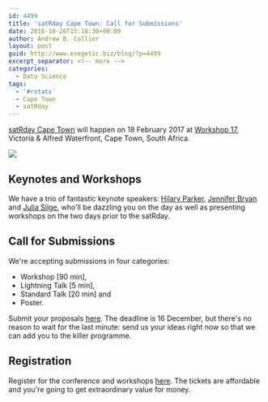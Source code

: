 ```yaml
---
id: 4499
title: 'satRday Cape Town: Call for Submissions'
date: 2016-10-26T15:18:30+00:00
author: Andrew B. Collier
layout: post
guid: http://www.exegetic.biz/blog/?p=4499
excerpt_separator: <!-- more -->
categories:
  - Data Science
tags:
  - '#rstats'
  - Cape Town
  - satRday
---
```


[satRday Cape Town](http://satrdays.org/capetown2017/) will happen on 18 February 2017 at [Workshop 17](http://open.co.za/workshop17.html), Victoria & Alfred Waterfront, Cape Town, South Africa.

<!-- more -->

<img src="{{ site.baseurl }}/static/img/2016/10/satRday-Cape-Town-banner.png" >

## Keynotes and Workshops

We have a trio of fantastic keynote speakers: [Hilary Parker](https://twitter.com/hspter), [Jennifer Bryan](https://twitter.com/JennyBryan) and [Julia Silge](https://twitter.com/juliasilge), who'll be dazzling you on the day as well as presenting workshops on the two days prior to the satRday.

## Call for Submissions

We're accepting submissions in four categories:

* Workshop [90 min], 
* Lightning Talk [5 min], 
* Standard Talk [20 min] and 
* Poster.

Submit your proposals [here](https://datawookie.typeform.com/to/AvZ3NK). The deadline is 16 December, but there's no reason to wait for the last minute: send us your ideas right now so that we can add you to the killer programme.

## Registration

Register for the conference and workshops [here](https://www.quicket.co.za/events/22932-satrday-cape-town/). The tickets are affordable and you're going to get extraordinary value for money.
